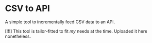 # CSV to API

A simple tool to incrementally feed CSV data to an API.

[!!!] This tool is tailor-fitted to fit _my_ needs at the time. Uploaded it here nonetheless.

